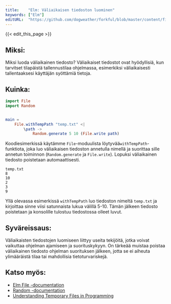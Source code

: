```yaml
---
title:    "Elm: Väliaikaisen tiedoston luominen"
keywords: ["Elm"]
editURL:  "https://github.com/dogweather/forkful/blob/master/content/fi/elm/creating-a-temporary-file.md"
---
```


{{< edit_this_page >}}

## Miksi: 

Miksi luoda väliaikainen tiedosto? Väliaikaiset tiedostot ovat hyödyllisiä, kun tarvitset tilapäistä tallennustilaa ohjelmassa, esimerkiksi väliaikaisesti tallentaaksesi käyttäjän syöttämiä tietoja.

## Kuinka: 

```Elm
import File
import Random


main =
    File.withTempPath "temp.txt" <|
        \path ->
            Random.generate 5 10 (File.write path)
```

Koodiesimerkissä käytämme `File`-moduulista löytyvää`withTempPath`-funktiota, joka luo väliaikaisen tiedoston annetulla nimellä ja suorittaa sille annetun toiminnon (`Random.generate` ja `File.write`). Lopuksi väliaikainen tiedosto poistetaan automaattisesti.

```
temp.txt
8
10
2
3
9
```

Yllä olevassa esimerkissä `withTempPath` luo tiedoston nimeltä `temp.txt` ja kirjoittaa sinne viisi satunnaista lukua välillä 5-10. Tämän jälkeen tiedosto poistetaan ja konsolille tulostuu tiedostossa olleet luvut.

## Syväreissaus: 

Väliaikaisten tiedostojen luomiseen liittyy useita tekijöitä, jotka voivat vaikuttaa ohjelman ajamiseen ja suorituskykyyn. On tärkeää muistaa poistaa väliaikainen tiedosto ohjelman suorituksen jälkeen, jotta se ei aiheuta ylimääräistä tilaa tai mahdollisia tietoturvariskejä.

## Katso myös: 

- [Elm File -documentation](https://package.elm-lang.org/packages/elm/file/latest/)
- [Random -documentation](https://package.elm-lang.org/packages/elm/random/latest/)
- [Understanding Temporary Files in Programming](https://www.geeksforgeeks.org/understanding-temporary-files-in-programming/)